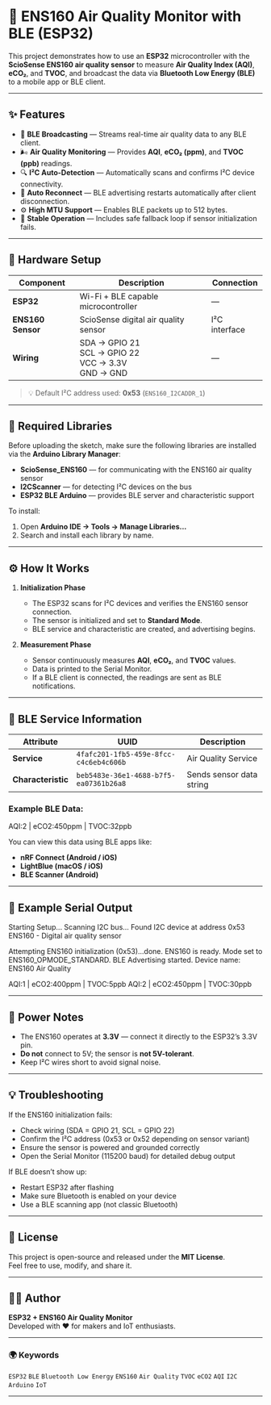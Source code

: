 # 🌿 ENS160 Air Quality Monitor with BLE (ESP32)

This project demonstrates how to use an **ESP32** microcontroller with the **ScioSense ENS160 air quality sensor** to measure **Air Quality Index (AQI)**, **eCO₂**, and **TVOC**, and broadcast the data via **Bluetooth Low Energy (BLE)** to a mobile app or BLE client.

---

## ✨ Features

- 📡 **BLE Broadcasting** — Streams real-time air quality data to any BLE client.  
- 🌬️ **Air Quality Monitoring** — Provides **AQI**, **eCO₂ (ppm)**, and **TVOC (ppb)** readings.  
- 🔍 **I²C Auto-Detection** — Automatically scans and confirms I²C device connectivity.  
- 🔄 **Auto Reconnect** — BLE advertising restarts automatically after client disconnection.  
- ⚙️ **High MTU Support** — Enables BLE packets up to 512 bytes.  
- 🧠 **Stable Operation** — Includes safe fallback loop if sensor initialization fails.

---

## 🧩 Hardware Setup

| Component | Description | Connection |
|------------|-------------|-------------|
| **ESP32** | Wi-Fi + BLE capable microcontroller | — |
| **ENS160 Sensor** | ScioSense digital air quality sensor | I²C interface |
| **Wiring** | SDA → GPIO 21<br>SCL → GPIO 22<br>VCC → 3.3V<br>GND → GND | — |

> 💡 Default I²C address used: **0x53** (`ENS160_I2CADDR_1`)

---

## 🔧 Required Libraries

Before uploading the sketch, make sure the following libraries are installed via the **Arduino Library Manager**:

- **ScioSense_ENS160** — for communicating with the ENS160 air quality sensor  
- **I2CScanner** — for detecting I²C devices on the bus  
- **ESP32 BLE Arduino** — provides BLE server and characteristic support  

To install:
1. Open **Arduino IDE → Tools → Manage Libraries...**
2. Search and install each library by name.

---

## ⚙️ How It Works

1. **Initialization Phase**
   - The ESP32 scans for I²C devices and verifies the ENS160 sensor connection.
   - The sensor is initialized and set to **Standard Mode**.
   - BLE service and characteristic are created, and advertising begins.

2. **Measurement Phase**
   - Sensor continuously measures **AQI**, **eCO₂**, and **TVOC** values.
   - Data is printed to the Serial Monitor.
   - If a BLE client is connected, the readings are sent as BLE notifications.

---

## 📱 BLE Service Information

| Attribute | UUID | Description |
|------------|------|-------------|
| **Service** | `4fafc201-1fb5-459e-8fcc-c4c6eb4c606b` | Air Quality Service |
| **Characteristic** | `beb5483e-36e1-4688-b7f5-ea07361b26a8` | Sends sensor data string |

### Example BLE Data:
AQI:2 | eCO2:450ppm | TVOC:32ppb


You can view this data using BLE apps like:
- **nRF Connect (Android / iOS)**
- **LightBlue (macOS / iOS)**
- **BLE Scanner (Android)**

---

## 🧠 Example Serial Output

Starting Setup...
Scanning I2C bus...
Found I2C device at address 0x53
ENS160 - Digital air quality sensor

Attempting ENS160 initialization (0x53)...done. ENS160 is ready.
Mode set to ENS160_OPMODE_STANDARD.
BLE Advertising started. Device name: ENS160 Air Quality

AQI:1 | eCO2:400ppm | TVOC:5ppb
AQI:2 | eCO2:450ppm | TVOC:30ppb


---

## 🔋 Power Notes

- The ENS160 operates at **3.3V** — connect it directly to the ESP32’s 3.3V pin.  
- **Do not** connect to 5V; the sensor is **not 5V-tolerant**.  
- Keep I²C wires short to avoid signal noise.

---

## 💡 Troubleshooting

If the ENS160 initialization fails:
- Check wiring (SDA = GPIO 21, SCL = GPIO 22)
- Confirm the I²C address (0x53 or 0x52 depending on sensor variant)
- Ensure the sensor is powered and grounded correctly
- Open the Serial Monitor (115200 baud) for detailed debug output

If BLE doesn’t show up:
- Restart ESP32 after flashing
- Make sure Bluetooth is enabled on your device
- Use a BLE scanning app (not classic Bluetooth)

---

## 📜 License

This project is open-source and released under the **MIT License**.  
Feel free to use, modify, and share it.

---

## 👨‍💻 Author

**ESP32 + ENS160 Air Quality Monitor**  
Developed with ❤️ for makers and IoT enthusiasts.

---

### 🌍 Keywords

`ESP32` `BLE` `Bluetooth Low Energy` `ENS160` `Air Quality` `TVOC` `eCO2` `AQI` `I2C` `Arduino` `IoT`

---
